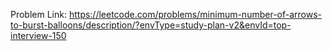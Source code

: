 Problem Link: https://leetcode.com/problems/minimum-number-of-arrows-to-burst-balloons/description/?envType=study-plan-v2&envId=top-interview-150

```
```
